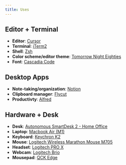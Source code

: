 ```yaml
---
title: Uses
---
```


## Editor + Terminal

- **Editor**: [Cursor](https://www.cursor.com/)
- **Terminal**: [iTerm2](https://iterm2.com/)
- **Shell**: [Zsh](https://ohmyz.sh/)
- **Color scheme/editor theme**: [Tomorrow Night Eighties](https://github.com/chriskempson/tomorrow-theme#tomorrow-night-eighties)
- **Font**: [Cascadia Code](https://github.com/microsoft/cascadia-code)

## Desktop Apps

- **Note-taking/organization**: [Notion](https://www.notion.so/)
- **Clipboard manager**: [Flycut](https://github.com/TermiT/Flycut)
- **Productivty**: [Alfred](https://www.alfredapp.com/)

## Hardware + Desk

- **Desk**: [Autonomous SmartDesk 2 - Home Office](https://www.autonomous.ai/standing-desks/smartdesk-2-home)
- **Laptop**: [Macbook Air (M1)](https://www.apple.com/macbook-air/)
- **Keyboard**: [Keychron K2](https://www.keychron.com/products/keychron-k2-wireless-mechanical-keyboard)
- **Mouse**: [Logitech Wireless Marathon Mouse M705](https://www.logitech.com/en-us/product/m705)
- **Headset**: [Logitech PRO X](https://www.logitechg.com/en-us/products/gaming-audio/pro-x-gaming-headset-blue-voice-mic-tech.981-000817.html)
- **Webcam**: [Logitech Brio](https://www.logitech.com/en-us/products/webcams/brio-4k-hdr-webcam.960-001105.html)
- **Mousepad**: [QCK Edge](https://steelseries.com/gaming-mousepads/qck-edge-series#qck-edge-large)
